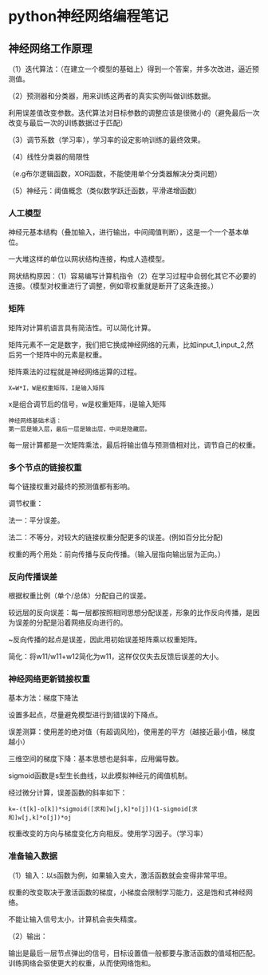 # python神经网络编程笔记

## 神经网络工作原理

（1）迭代算法：（在建立一个模型的基础上）得到一个答案，并多次改进，逼近预测值。

（2）预测器和分类器，用来训练这两者的真实实例叫做训练数据。

利用误差值改变参数。迭代算法对目标参数的调整应该是很微小的（避免最后一次改变与最后一次的训练数据过于匹配）

（3）调节系数（学习率），学习率的设定影响训练的最终效果。

（4）线性分类器的局限性

（e.g布尔逻辑函数，XOR函数，不能使用单个分类器解决分类问题）

（5）神经元：阈值概念（类似数学跃迁函数，平滑递增函数）

### 人工模型

神经元基本结构（叠加输入，进行输出，中间阈值判断），这是一个一个基本单位。

一大堆这样的单位以网状结构连接，构成人造模型。

网状结构原因：（1）容易编写计算机指令（2）在学习过程中会弱化其它不必要的连接。（模型对权重进行了调整，例如零权重就是断开了这条连接。）

### 矩阵

矩阵对计算机语言具有简洁性。可以简化计算。

矩阵元素不一定是数字，我们把它换成神经网络的元素，比如input_1,input_2,然后另一个矩阵中的元素是权重。

矩阵乘法的过程就是神经网络运算的过程。

```
X=W*I，W是权重矩阵，I是输入矩阵
```

x是组合调节后的信号，w是权重矩阵，i是输入矩阵

```
神经网络基础术语：
第一层是输入层，最后一层是输出层，中间是隐藏层。
```

每一层计算都是一次矩阵乘法，最后将输出值与预测值相对比，调节自己的权重。

### 多个节点的链接权重

每个链接权重对最终的预测值都有影响。

调节权重：

法一：平分误差。

法二：不等分，对较大的链接权重分配更多的误差。(例如百分比分配)

权重的两个用处：前向传播与反向传播。（输入层指向输出层为正向。）

### 反向传播误差

根据权重比例（单个/总体）分配自己的误差。

较远层的反向误差：每一层都按照相同思想分配误差，形象的比作反向传播，是因为误差的分配是沿着网络反向进行的。

~反向传播的起点是误差，因此用初始误差矩阵乘以权重矩阵。

简化：将w11/w11+w12简化为w11，这样仅仅失去反馈后误差的大小。

### 神经网络更新链接权重

基本方法：梯度下降法

设置多起点，尽量避免模型进行到错误的下降点。

误差测算：使用差的绝对值（有超调风险)，使用差的平方（越接近最小值，梯度越小）

三维空间的梯度下降：基本思想也是斜率，应用偏导数。

sigmoid函数是s型生长曲线，以此模拟神经元的阈值机制。

经过微分计算，误差函数的斜率如下：

```
k=-(t[k]-o[k])*sigmoid([求和]w[j,k]*o[j])(1-sigmoid[求和]w[j,k]*o[j])*oj
```

权重改变的方向与梯度变化方向相反。使用学习因子。（学习率）

### 准备输入数据

（1）输入：以s函数为例，如果输入变大，激活函数就会变得非常平坦。

权重的改变取决于激活函数的梯度，小梯度会限制学习能力，这是饱和式神经网络。

不能让输入信号太小，计算机会丧失精度。

（2）输出：

输出是最后一层节点弹出的信号，目标设置值一般都要与激活函数的值域相匹配。训练网络会驱使更大的权重，从而使网络饱和。





